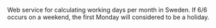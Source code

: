Web service for calculating working days per month in Sweden. If 6/6 occurs on a weekend, the first Monday will considered to be a holiday.
